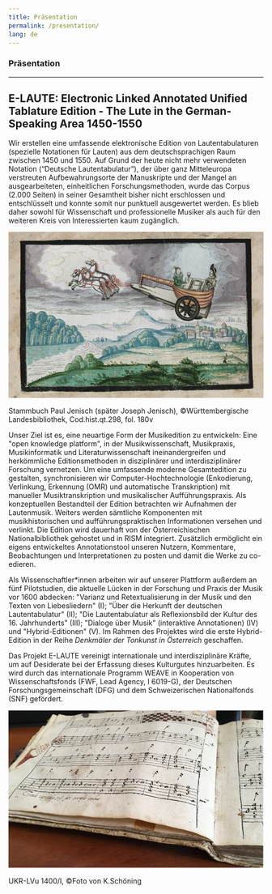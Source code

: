 ```yaml
---
title: Präsentation
permalink: /presentation/
lang: de
---
```

### Präsentation
___
## E-LAUTE: Electronic Linked Annotated Unified Tablature Edition - The Lute in the German-Speaking Area 1450-1550
Wir erstellen eine umfassende elektronische Edition von Lautentabulaturen (spezielle Notationen für Lauten) aus dem deutschsprachigen Raum zwischen 1450 und 1550. Auf Grund der heute nicht mehr verwendeten Notation (“Deutsche Lautentabulatur”), der über ganz Mitteleuropa verstreuten Aufbewahrungsorte der Manuskripte und der Mangel an ausgearbeiteten, einheitlichen Forschungsmethoden, wurde das Corpus (2.000 Seiten) in seiner Gesamtheit bisher nicht erschlossen und entschlüsselt und konnte somit nur punktuell ausgewertet werden. Es blieb daher sowohl für Wissenschaft und professionelle Musiker als auch für den weiteren Kreis von Interessierten kaum zugänglich.  

![](/assets/img/Paul_Jenisch_Kutsche.png)
<div class="acks"> Stammbuch Paul Jenisch (später Joseph Jenisch), ©Württembergische Landesbibliothek, Cod.hist.qt.298, fol. 180v</div>

Unser Ziel ist es, eine neuartige Form der Musikedition zu entwickeln: Eine "open knowledge platform", in der Musikwissenschaft, Musikpraxis, Musikinformatik und Literaturwissenschaft ineinandergreifen und herkömmliche Editionsmethoden in disziplinärer und interdisziplinärer Forschung vernetzen. Um eine umfassende moderne Gesamtedition zu gestalten, synchronisieren wir Computer-Hochtechnologie (Enkodierung, Verlinkung, Erkennung (OMR) und automatische Transkription) mit manueller Musiktranskription und musikalischer Aufführungspraxis. Als konzeptuellen Bestandteil der Edition betrachten wir Aufnahmen der Lautenmusik. Weiters werden sämtliche Komponenten mit musikhistorischen und aufführungspraktischen Informationen versehen und verlinkt. Die Edition wird dauerhaft von der Österreichischen Nationalbibliothek gehostet und in RISM integriert. Zusätzlich ermöglicht ein eigens entwickeltes Annotationstool unseren Nutzern, Kommentare, Beobachtungen und Interpretationen zu posten und damit die Werke zu co-edieren.  

Als Wissenschaftler*innen arbeiten wir auf unserer Plattform außerdem an fünf Pilotstudien, die  aktuelle Lücken in der Forschung und Praxis der Musik vor 1600 abdecken: "Varianz und Retextualisierung in der Musik und den Texten von Liebesliedern" (I); "Über die Herkunft der deutschen Lautentabulatur" (II); "Die Lautentabulatur als Reflexionsbild der Kultur des 16. Jahrhunderts" (III); "Dialoge über Musik" (interaktive Annotationen) (IV) und "Hybrid-Editionen" (V). Im Rahmen des Projektes wird die erste Hybrid-Edition in der Reihe *Denkmäler der Tonkunst in Österreich* geschaffen.

Das Projekt E-LAUTE vereinigt internationale und interdisziplinäre Kräfte, um auf Desiderate bei der Erfassung dieses Kulturgutes hinzuarbeiten. Es wird durch das internationale Programm WEAVE in Kooperation von Wissenschaftsfonds (FWF, Lead Agency, I 6019-G), der Deutschen Forschungsgemeinschaft (DFG) und dem Schweizerischen Nationalfonds (SNF) gefördert.  

![](/assets/img/buch_01.jpg)
<div class="acks"> UKR-LVu 1400/I, ©Foto von K.Schöning</div>
